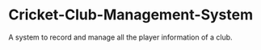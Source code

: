 # Cricket-Club-Management-System
A system to record and manage all the player information of a club.
